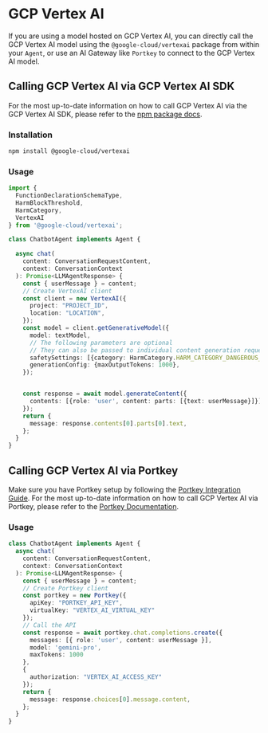 # GCP Vertex AI

If you are using a model hosted on GCP Vertex AI, you can directly call the GCP Vertex AI model using the `@google-cloud/vertexai` package from within your `Agent`, or use an AI Gateway like `Portkey` to connect to the GCP Vertex AI model.

## Calling GCP Vertex AI via GCP Vertex AI SDK

For the most up-to-date information on how to call GCP Vertex AI via the GCP Vertex AI SDK, please refer to the [npm package docs](https://www.npmjs.com/package/@google-cloud/vertexai).

### Installation

```bash
npm install @google-cloud/vertexai
```

### Usage

```typescript
import {
  FunctionDeclarationSchemaType,
  HarmBlockThreshold,
  HarmCategory,
  VertexAI
} from '@google-cloud/vertexai';

class ChatbotAgent implements Agent {

  async chat(
    content: ConversationRequestContent,
    context: ConversationContext
  ): Promise<LLMAgentResponse> {
    const { userMessage } = content;
    // Create VertexAI client
    const client = new VertexAI({
      project: "PROJECT_ID",
      location: "LOCATION",
    });
    const model = client.getGenerativeModel({
      model: textModel,
      // The following parameters are optional
      // They can also be passed to individual content generation requests
      safetySettings: [{category: HarmCategory.HARM_CATEGORY_DANGEROUS_CONTENT, threshold: HarmBlockThreshold.BLOCK_MEDIUM_AND_ABOVE}],
      generationConfig: {maxOutputTokens: 1000},
    });


    const response = await model.generateContent({
      contents: [{role: 'user', content: parts: [{text: userMessage}]}],
    });
    return {
      message: response.contents[0].parts[0].text,
    };
  }
}
```

## Calling GCP Vertex AI via Portkey

Make sure you have Portkey setup by following the [Portkey Integration Guide](./portkey.md). For the most up-to-date information on how to call GCP Vertex AI via Portkey, please refer to the [Portkey Documentation](https://docs.portkey.ai/docs/welcome/integration-guides/vertex-ai).

### Usage
```typescript
class ChatbotAgent implements Agent {
  async chat(
    content: ConversationRequestContent,
    context: ConversationContext
  ): Promise<LLMAgentResponse> {
    const { userMessage } = content;
    // Create Portkey client
    const portkey = new Portkey({
      apiKey: "PORTKEY_API_KEY",
      virtualKey: "VERTEX_AI_VIRTUAL_KEY"
    });
    // Call the API
    const response = await portkey.chat.completions.create({
      messages: [{ role: 'user', content: userMessage }],
      model: 'gemini-pro',
      maxTokens: 1000
    },
    {
      authorization: "VERTEX_AI_ACCESS_KEY"
    });
    return {
      message: response.choices[0].message.content,
    };
  }
}
```
